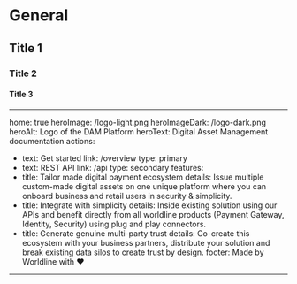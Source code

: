 # General

## Title 1

### Title 2

#### Title 3


---
home: true
heroImage: /logo-light.png
heroImageDark: /logo-dark.png
heroAlt: Logo of the DAM Platform
heroText: Digital Asset Management documentation
actions:
  - text: Get started
    link: /overview
    type: primary
  - text: REST API
    link: /api
    type: secondary
features:
- title:  Tailor made digital payment ecosystem
  details: Issue multiple custom-made digital assets on one unique platform where you can onboard business and retail users in security & simplicity.
- title: Integrate with simplicity
  details: Inside existing solution using our APIs and benefit directly from all worldline products (Payment Gateway, Identity, Security) using plug and play connectors.
- title: Generate genuine multi-party trust
  details: Co-create this ecosystem with your business partners, distribute your solution and break existing data silos to create trust by design.
footer: Made by Worldline with ❤️
---
